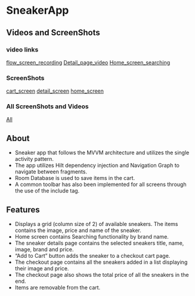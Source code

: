 # SneakerApp

## Videos and ScreenShots

### video links <br>
[flow_screen_recording](https://drive.google.com/file/d/1ZpQBASaoGQE7H43Bsfer41AEdr2hu1sC/view?usp=share_link)
[Detail_page_video](https://drive.google.com/file/d/1cJ6DjpEVfwL1mCZmz2_8WTp2ou0sH2Bg/view?usp=share_link)
[Home_screen_searching](https://drive.google.com/file/d/1PjzXNTgs0USk8tAvDP6XV5qAYZKnB1np/view?usp=share_link)

### ScreenShots <br>
[cart_screen](https://drive.google.com/file/d/1ktTLihOT2gf0xvarO0obDPez9PYA_BXj/view?usp=share_link)
[detail_screen](https://drive.google.com/file/d/1YFKA_z5ZlHnR4PzGYUp0M7rFq6hemfcP/view?usp=share_link)
[home_screen](https://drive.google.com/file/d/145ZNpphq2AdfFXxfRaddc30ANkxIJtaH/view?usp=share_link)

### All ScreenShots and Videos <br>
[All](https://drive.google.com/drive/folders/15f7a_DybQyYElQbOxKjq6SLeyshVKNos?usp=share_link)


## About

- Sneaker app that follows the MVVM architecture and utilizes the single activity pattern.
- The app utilizes Hilt dependency injection and Navigation Graph to navigate between fragments.
- Room Database is used to save items in the cart.
- A common toolbar has also been implemented for all screens through the use of the include tag.


## Features
- Displays a grid (column size of 2) of available sneakers. The items contains the image, price and name of the sneaker.
- Home screen contains Searching functionality by brand name.
- The sneaker details page contains the selected sneakers title, name, image, brand and price.
- “Add to Cart” button adds the sneaker to a checkout cart page.
- The checkout page contains all the sneakers added in a list displaying their image and price.
- The checkout page also shows the total price of all the sneakers in the end.
- Items are removable from the cart.